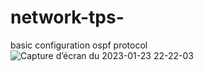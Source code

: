# network-tps-

basic configuration ospf protocol 
![Capture d’écran du 2023-01-23 22-22-03](https://user-images.githubusercontent.com/123383990/214155944-cc2b508a-544a-4e7e-aeb5-ca7ae3950676.png)
